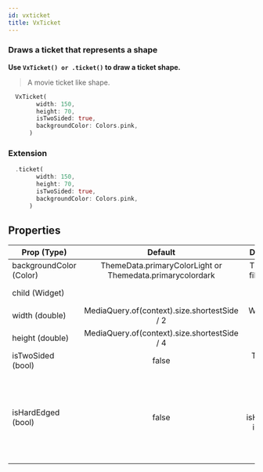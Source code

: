 ```yaml
---
id: vxticket
title: VxTicket
---
```


### Draws a ticket that represents a shape

**Use `VxTicket() or .ticket()` to draw a ticket shape.**

> A movie ticket like shape.

```dart
  VxTicket(
        width: 150,
        height: 70,
        isTwoSided: true,
        backgroundColor: Colors.pink,
      )
```

### Extension

```dart
  .ticket(
        width: 150,
        height: 70,
        isTwoSided: true,
        backgroundColor: Colors.pink,
      )
```

## Properties

| Prop (Type)             |                          Default                          |                                                                                  Description |
| ----------------------- | :-------------------------------------------------------: | -------------------------------------------------------------------------------------------: |
| backgroundColor (Color) | ThemeData.primaryColorLight or Themedata.primarycolordark |                                                                 The color to fill the ticket |
| child (Widget)          |                                                           |                                                                             Any child widget |
| width (double)          |       MediaQuery.of(context).size.shortestSide / 2        |                                                                          Width of the ticket |
| height (double)         |       MediaQuery.of(context).size.shortestSide / 4        |                                                                         Height of the ticket |
| isTwoSided (bool)       |                           false                           |                                                                      Ticket style both sides |
| isHardEdged (bool)      |                           false                           | The ticket type is by default curvish. If isHardEdged is true then it will be pointed edged. |
